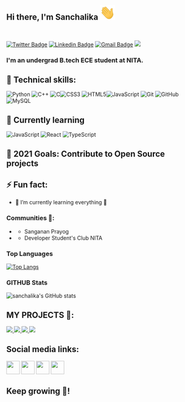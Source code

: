    Hi there, I'm Sanchalika <img src="https://raw.githubusercontent.com/ABSphreak/ABSphreak/master/gifs/Hi.gif" width="40px"></h2> 
 --
 <br>
 
[![Twitter Badge](https://img.shields.io/badge/-@DattaSanchalika-1ca0f1?style=flat-square&labelColor=1ca0f1&logo=twitter&logoColor=white&link=https://twitter.com/DattaSanchalika)](https://twitter.com/DattaSanchalika) 
[![Linkedin Badge](https://img.shields.io/badge/-Sanchalika_Datta-blue?style=flat-square&logo=Linkedin&logoColor=white&link=https://www.linkedin.com/in/sanchalika-datta-a956a518b/)](https://www.linkedin.com/in/sanchalika-datta-a956a518b/) 
[![Gmail Badge](https://img.shields.io/badge/-Gmail-c14438?style=flat-square&logo=Gmail&logoColor=white&link=mailto:sanchalika2019@gmail.com)](mailto:sanchalika2019@gmail.com)
 ![](https://komarev.com/ghpvc/?username=sanchalika&label=PROFILE+VIEWS)

### I'm an undergrad B.tech ECE student at NITA. 

🔭 Technical skills:
--
<img alt="Python" src="https://img.shields.io/badge/python-%2314354C.svg?style=for-the-badge&logo=python&logoColor=white"/> <img alt="C++" src="https://img.shields.io/badge/c++-%2300599C.svg?style=for-the-badge&logo=c%2B%2B&logoColor=white"/> <img alt="C" src="https://img.shields.io/badge/c-%2300599C.svg?style=for-the-badge&logo=c&logoColor=white"/><img alt="CSS3" src="https://img.shields.io/badge/css3-%231572B6.svg?style=for-the-badge&logo=css3&logoColor=white"/> <img alt="HTML5" src="https://img.shields.io/badge/html5-%23E34F26.svg?style=for-the-badge&logo=html5&logoColor=white"/><img alt="JavaScript" src="https://img.shields.io/badge/javascript-%23323330.svg?style=for-the-badge&logo=javascript&logoColor=%23F7DF1E"/> <img alt="Git" src="https://img.shields.io/badge/git-%23F05033.svg?style=for-the-badge&logo=git&logoColor=white"/> <img alt="GitHub" src="https://img.shields.io/badge/github-%23121011.svg?style=for-the-badge&logo=github&logoColor=white"/> <img alt="MySQL" src="https://img.shields.io/badge/mysql-%2300f.svg?style=for-the-badge&logo=mysql&logoColor=white"/>

🌱 Currently learning
--

 <img alt="JavaScript" src="https://img.shields.io/badge/javascript-%23323330.svg?style=for-the-badge&logo=javascript&logoColor=%23F7DF1E"/> <img alt="React" src="https://img.shields.io/badge/react-%2320232a.svg?style=for-the-badge&logo=react&logoColor=%2361DAFB"/> <img alt="TypeScript" src="https://img.shields.io/badge/typescript-%23007ACC.svg?style=for-the-badge&logo=typescript&logoColor=white"/>
 
 

 🥅 2021 Goals: Contribute to Open Source projects
--

⚡ Fun fact: 
 --
- 🌱 I’m currently learning everything 🤣

### Communities 🌱:
- * Sanganan Prayog
- * Developer Student's Club NITA


### Top Languages

[![Top Langs](https://github-readme-stats.vercel.app/api/top-langs/?username=sanchalika&langs_count=8)](https://github.com/sanchalika/github-readme-stats)

### GITHUB Stats

![sanchalika's GitHub stats](https://github-readme-stats.vercel.app/api?username=sanchalika&show_icons=true&theme=dark)

MY PROJECTS 🔭:
--

<p>
   <a href="https://github.com/sanchalika/autonomous-cars">
    <img src="https://github-readme-stats.vercel.app/api/pin/?username=sanchalika&repo=autonomous-cars&show_icons=true&theme=radical" />
  </a>
 <a href="https://github.com/sanchalika/portfolio_project">
    <img src="https://github-readme-stats.vercel.app/api/pin/?username=sanchalika&repo=portfolio_project&show_icons=true&theme=radical" />
  </a>
   <a href="https://github.com/sanchalika/OOPS-in-python">
    <img src="https://github-readme-stats.vercel.app/api/pin/?username=sanchalika&repo=OOPS-in-python&show_icons=true&theme=radical" />
  </a>
   <a href="https://github.com/sanchalika/sanganan_prayog">
    <img src="https://github-readme-stats.vercel.app/api/pin/?username=sanchalika&repo=sanganan_prayog&show_icons=true&theme=radical" />
  </a>
 </p>

 Social media links:
--
[<img src="https://img.icons8.com/color/48/000000/linkedin.png" width="35" height="35"/>][linkedin]
[<img src="https://img.icons8.com/color/48/000000/twitter.png" width="35" height="35"/>][twitter]
[<img src="https://img.icons8.com/fluent/48/000000/instagram-new.png" width="35" height="35"/>][instagram] 
[<img src="https://img.icons8.com/color/48/000000/facebook.png" width="35" height="35"/>][facebook] 
<br>

Keep growing 🌱!
--
[twitter]: https://twitter.com/DattaSanchalika
[instagram]: https://instagram.com/Poketo_1921
[linkedin]: https://linkedin.com/in/sanchalika-datta-a956a518b
[facebook]: https://www.facebook.com/sanchalika.datta.1/

